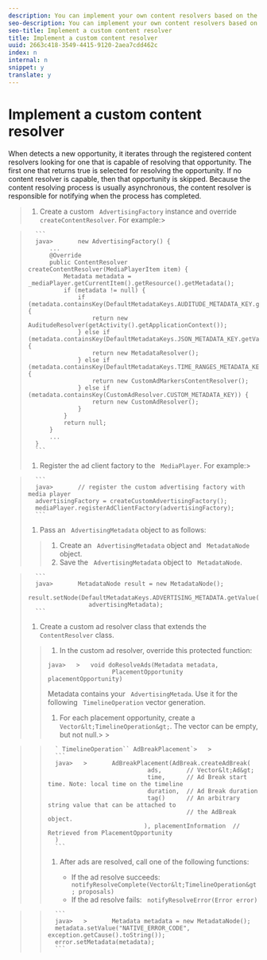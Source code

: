 ```yaml
---
description: You can implement your own content resolvers based on the default resolvers.
seo-description: You can implement your own content resolvers based on the default resolvers.
seo-title: Implement a custom content resolver
title: Implement a custom content resolver
uuid: 2663c418-3549-4415-9120-2aea7cdd462c
index: n
internal: n
snippet: y
translate: y
---
```


# Implement a custom content resolver

When  <!-- PH element: phrases/primetime-sdk-name --> detects a new opportunity, it iterates through the registered content resolvers looking for one that is capable of resolving that opportunity. The first one that returns true is selected for resolving the opportunity. If no content resolver is capable, then that opportunity is skipped. Because the content resolving process is usually asynchronous, the content resolver is responsible for notifying <!-- PH element: phrases/primetime-sdk-name --> when the process has completed.


>1. Create a custom ` AdvertisingFactory` instance and override ` createContentResolver`.
>   For example:>

>    
>       ```
>       java>       new AdvertisingFactory() { 
>           ... 
>           @Override 
>           public ContentResolver createContentResolver(MediaPlayerItem item) { 
>               Metadata metadata = _mediaPlayer.getCurrentItem().getResource().getMetadata(); 
>               if (metadata != null) { 
>                   if (metadata.containsKey(DefaultMetadataKeys.AUDITUDE_METADATA_KEY.getValue())) { 
>                       return new AuditudeResolver(getActivity().getApplicationContext()); 
>                   } else if (metadata.containsKey(DefaultMetadataKeys.JSON_METADATA_KEY.getValue())) { 
>                       return new MetadataResolver(); 
>                   } else if (metadata.containsKey(DefaultMetadataKeys.TIME_RANGES_METADATA_KEY.getValue())) { 
>                       return new CustomAdMarkersContentResolver(); 
>                   } else if (metadata.containsKey(CustomAdResolver.CUSTOM_METADATA_KEY)) { 
>                       return new CustomAdResolver(); 
>                   } 
>               } 
>               return null; 
>           } 
>           ... 
>       }
>       ```
>1. Register the ad client factory to the ` MediaPlayer`.
>   For example:>

>    
>       ```
>       java>       // register the custom advertising factory with media player 
>       advertisingFactory = createCustomAdvertisingFactory(); 
>       mediaPlayer.registerAdClientFactory(advertisingFactory);
>       ```
>1. Pass an ` AdvertisingMetadata` object to  <!-- PH element: phrases/primetime-sdk-name --> as follows:
>   >1. Create an ` AdvertisingMetadata` object and ` MetadataNode` object.
>   >1. Save the ` AdvertisingMetadata` object to ` MetadataNode`.

>    
>       ```
>       java>       MetadataNode result = new MetadataNode(); 
>       result.setNode(DefaultMetadataKeys.ADVERTISING_METADATA.getValue(),  
>                      advertisingMetadata);
>       ```
>1. Create a custom ad resolver class that extends the ` ContentResolver` class.
>   >1. In the custom ad resolver, override this protected function:
>   >
>   >   ```
>   >   java>   >   void doResolveAds(Metadata metadata,  
>   >                     PlacementOpportunity placementOpportunity)
>   >   ```
>   >   Metadata contains your ` AdvertisingMetada`. Use it for the following ` TimelineOperation` vector generation. 
>   >
>   >1. For each placement opportunity, create a ` Vector&lt;TimelineOperation&gt;`.
>   >   The vector can be empty, but not null.>   >

>   >       ` TimelineOperation`` AdBreakPlacement`>   >    
>   >       ```
>   >       java>   >       AdBreakPlacement(AdBreak.createAdBreak( 
>   >                                 ads,       // Vector&lt;Ad&gt; 
>   >                                 time,      // Ad Break start time. Note: local time on the timeline 
>   >                                 duration,  // Ad Break duration 
>   >                                 tag()      // An arbitrary string value that can be attached to  
>   >                                            // the AdBreak object. 
>   >                                ), placementInformation  // Retrieved from PlacementOpportunity 
>   >       )
>   >       ```
>   >1. After ads are resolved, call one of the following functions:
>   >    
>   >    * If the ad resolve succeeds: ` notifyResolveComplete(Vector&lt;TimelineOperation&gt; proposals)`
>   >    * If the ad resolve fails: ` notifyResolveError(Error error)`
>   >    

>   >    
>   >       ```
>   >       java>   >       Metadata metadata = new MetadataNode(); 
>   >       metadata.setValue("NATIVE_ERROR_CODE", exception.getCause().toString()); 
>   >       error.setMetadata(metadata);
>   >       ```

